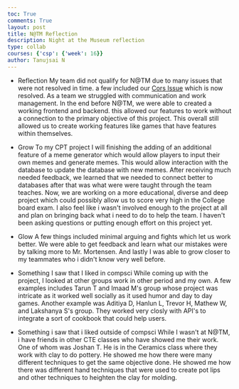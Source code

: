 ```yaml
---
toc: True
comments: True
layout: post
title: N@TM Reflection
description: Night at the Museum reflection
type: collab
courses: {'csp': {'week': 16}}
author: Tanujsai N
---
```


- Reflection
My team did not qualify for N@TM due to many issues that were not resolved in time. a few included our [Cors Issue](https://github.com/IshanCornick/RealEstatebackend/issues/1)  which is now resolved. As a team we struggled with communication and work management. In the end before N@TM, we were able to created a working frontend and backend. this allowed our features to work without a connection to the primary objective of this project. This overall still allowed us to create working features like games that have features within themselves.

- Grow
To my CPT project I will finishing the adding of an additional feature of a meme generator which would allow players to input their own memes and generate memes. This would allow interaction with the database to update the database with new memes. After receiving much needed feedback, we learned that we needed to connect better to databases after that was what were were taught through the team teaches. Now, we are working on a more educational, diverse and deep project which could possibly allow us to score very high in the College board exam. I also feel like i wasn't involved enough to the project at all and plan on bringing back what i need to do to help the team. I haven't been asking questions or putting enough effort on this project yet.

- Glow
A few things included minimal arguing and fights which let us work better. We were able to get feedback and learn what our mistakes were by talking more to Mr. Mortensen. And lastly I was able to grow closer to my teammates who i didn't know very well before.

- Something I saw that I liked in compsci
While coming up with the project, I looked at other groups work in other period and my own. A few examples includes Tarun T and Imaad M's group whose project was intricate as it worked well socially as it used humor and day to day games. Another example was Aditiya D, Hanlun L, Trevor H, Mathew W, and Lakshanya S's group. They worked very closly with API's to integrate a sort of cookbook that could help users.

- Something i saw that i liked outside of compsci
While I wasn't at N@TM, i have friends in other CTE classes who have showed me their work. One of whom was Joshan T. He is in the Ceramics class where they work with clay to do pottery. He showed me how there were many different techniques to get the same objective done. He showed me how there was different hand techniques that were used to create pot lips and other techniques to heighten the clay for molding.